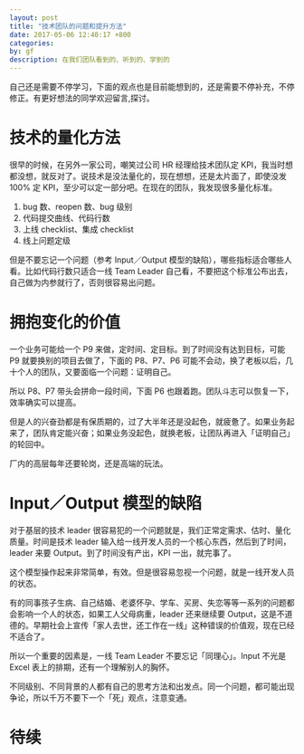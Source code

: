 ```yaml
---
layout: post
title: "技术团队的问题和提升方法"
date: 2017-05-06 12:40:17 +800
categories: 
by: gf
description: 在我们团队看到的、听到的、学到的
---
```


自己还是需要不停学习，下面的观点也是目前能想到的，还是需要不停补充，不停修正。有更好想法的同学欢迎留言,探讨。

# 技术的量化方法

很早的时候，在另外一家公司，嘲笑过公司 HR 经理给技术团队定 KPI，我当时想都没想，就反对了。说技术是没法量化的，现在想想，还是太片面了，即使没发 100% 定 KPI，至少可以定一部分吧。在现在的团队，我发现很多量化标准。

1. bug 数、reopen 数、bug 级别
2. 代码提交曲线、代码行数
3. 上线 checklist、集成 checklist
4. 线上问题定级

但是不要忘记一个问题（参考 Input／Output 模型的缺陷），哪些指标适合哪些人看。比如代码行数只适合一线 Team Leader 自己看，不要把这个标准公布出去，自己做为内参就行了，否则很容易出问题。

# 拥抱变化的价值

一个业务可能给一个 P9 来做，定时间、定目标。到了时间没有达到目标，可能 P9 就要换别的项目去做了，下面的 P8、P7、P6 可能不会动，换了老板以后，几十个人的团队，又要面临一个问题：证明自己。

所以 P8、P7 带头会拼命一段时间，下面 P6 也跟着跑。团队斗志可以恢复一下，效率确实可以提高。

但是人的兴奋劲都是有保质期的，过了大半年还是没起色，就疲惫了。如果业务起来了，团队肯定能兴奋；如果业务没起色，就换老板，让团队再进入「证明自己」的轮回中。

厂内的高层每年还要轮岗，还是高端的玩法。

# Input／Output 模型的缺陷

对于基层的技术 leader 很容易犯的一个问题就是，我们正常定需求、估时、量化质量。时间是技术 leader 输入给一线开发人员的一个核心东西，然后到了时间，leader 来要 Output。到了时间没有产出，KPI 一出，就完事了。

这个模型操作起来非常简单，有效。但是很容易忽视一个问题，就是一线开发人员的状态。

有的同事孩子生病、自己结婚、老婆怀孕、学车、买房、失恋等等一系列的问题都会影响一个人的状态，如果工人父母病重，leader 还来继续要 Output，这是不道德的。早期社会上宣传「家人去世，还工作在一线」这种错误的价值观，现在已经不适合了。

所以一个重要的因素是，一线 Team Leader 不要忘记「同理心」。Input 不光是 Excel 表上的排期，还有一个理解别人的胸怀。

不同级别、不同背景的人都有自己的思考方法和出发点。同一个问题，都可能出现争论，所以千万不要下一个「死」观点，注意变通。


# 待续